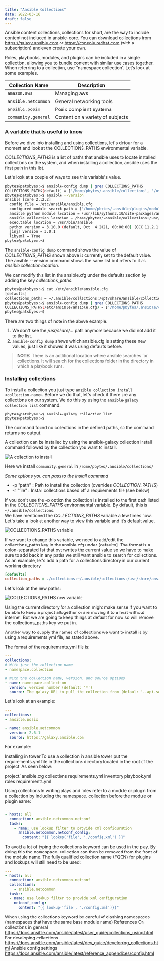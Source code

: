 ```yaml
---
title: "Ansible Collections"
date: 2022-03-16
draft: false
---
```


Ansible content collections, collections for short, are the way to include content not included in ansible-core. You can download collections from  https://galaxy.ansible.com or https://console.redhat.com (with a subscription) and even create your own.

Roles, playbooks, modules, and plugins can be included in a single collection, allowing you to bundle content with similar use cases together. When referring to a collection, use “namespace.collection”. Let’s look at some examples.

| Collection Name         | Description                          |
|-------------------------|--------------------------------------|
| ```amazon.aws```        | Managing aws                         |
| ```ansible.netcommon``` | General networking tools             |
| ```ansible.posix```     | Posix compliant systems              |
| ```community.general``` | Content on a variety of subjects     |

### A variable that is useful to know

Before we dive into installing and using collections, let's detour for a moment and look at the COLLECTIONS_PATHS environmental variable. 

_COLLECTIONS_PATHS_ is a list of paths that ansible uses to locate installed collections on the system, and when installing a collection, ansible uses the first path in this list. 

Let's look at a couple of ways to see this variable's value.

```bash
pbytes@patsbyes:~$ ansible-config dump | grep COLLECTIONS_PATHS
COLLECTIONS_PATHS(default) = ['/home/pbytes/.ansible/collections', '/usr/share/ansible/collections']
pbytes@patsbyes:~$ ansible --version
ansible [core 2.12.2]
  config file = /etc/ansible/ansible.cfg
  configured module search path = ['/home/pbytes/.ansible/plugins/modules', '/usr/share/ansible/plugins/modules']
  ansible python module location = /usr/lib/python3.10/site-packages/ansible
  ansible collection location = /home/pbytes/.ansible/collections:/usr/share/ansible/collections
  executable location = /usr/bin/ansible
  python version = 3.10.0 (default, Oct  4 2021, 00:00:00) [GCC 11.2.1 20210728 (Red Hat 11.2.1-1)]
  jinja version = 3.0.1
  libyaml = True
pbytes@patsbyes:~$
```

The `ansible-config dump` command shows the value of _COLLECTIONS_PATHS_ shown above is currently set to the default value. The ansible --version command shows the same list but refers to it as _ansible collection location_.

We can modify this list in the ansible.cfg under the defaults section by adding the key _collections_paths_.

```bash 
pbytes@patsbyes:~$ cat /etc/ansible/ansible.cfg
[defaults]
collections_paths = ~/.ansible/collections:/opt/share/ansible/collections
pbytes@patsbyes:~$ ansible-config dump | grep COLLECTIONS_PATHS
COLLECTIONS_PATHS(/etc/ansible/ansible.cfg) = ['/home/pbytes/.ansible/collections', '/opt/share/ansible/collections']
pbytes@patsbyes:~$
```
There are two things of note in the above example. 
1. We don't see the _/usr/share/..._ path anymore because we did not add it to the list.
2. `ansible-config dump` shows which ansible.cfg is setting these new values, just like it showed it was using defaults before.

> **NOTE:** There is an additional location where ansible searches for collections. It will search for the collections folder in the directory in which a playbook runs.

### Installing collections
To install a collection you just type `ansible collection install <collection-name>`.
Before we do that, let's check if there are any collections on our system. We do this by using the `ansible-galaxy collection list` command.

```none
pbytes@patsbyes:~$ ansible-galaxy collection list
pbytes@patsbyes:~$
```

The command found no collections in the defined paths, so the command returns no output. 

A collection can be installed by using the ansible-galaxy collection install command followed by the collection you want to install.

[![A collection to install](/images/install_collection.png)](/images/install_collection.png)

Here we install `community.general` in `/home/pbytes/.ansible/collections/`

*Some options you can pass to the install command*  

- -p "path" : Path to install the collection (overrides *COLLECTION_PATHS*)   
- -r "file" : Install collections based off a requirements file (see below) 

If you don't use the -p option the collection is installed to the first path listed in the *COLLECTIONS_PATHS* environmental variable. By default, this is `~/.ansible/collections`.  
We have mentioned the *COLLECTIONS_PATHS* variable a few times now. Let's take a look at another way to view this variable and it's default value.

![COLLECTIONS_PATHS variable](/images/collections_paths_var.png)

If we want to change this variable, we need to add/edit the collections_paths key in the ansible.cfg under [defaults]. The format is a colon-separated list that overwrites the current value so we have to make sure to add back in any paths we still want ansible to search for collections. As an example, let's add a path for a collections directory in our current working directory:

```ini
[defaults]
collection_paths = ./collections:~/.ansible/collections:/usr/share/ansible/collections
```

Let's look at the new paths:

![COLLECTIONS_PATHS new variable](/images/new_collections_paths_var.png)

Using the current directory for a collection might make sense if you want to be able to keep a project altogether or are moving it to a host without internet. But we are going to keep things at default for now so will remove the collections_paths key we put in.

Another way to supply the names of collections we want to install is by using a requirements.yml file, as stated above. 

The format of the requirements.yml file is:

```yaml
---
collections:
# With just the collection name
- namespace.collection

# With the collection name, version, and source options
- name: namespace.collection
  version: version number (default: '*')
  source: The galaxy URL to pull the collection from (defaul: '--api-server' from cli)
```

Let's look at an example:

```yaml
---
collections:
- ansible.posix

- name: ansible.netcommon
  version: 2.6.1
  source: https://galaxy.ansible.com
```

For example:

Installing in tower
To use a collection in ansible tower put the requirements.yml file in the collections directory located in
the root of the project. As seen below:

project/
ansible.cfg
collections
requirements.yml
inventory
playbook.yml
roles
requirements.yml

Using collections
In writing plays and roles refer to a module or plugin from a collection by including the namespace.
collection before the module or plugin name:

```yaml
---
- hosts: all
  connection: ansible.netcommon.netconf
  tasks:
    - name: use lookup filter to provide xml configuration
      ansible.netcommon.netconf_config:
        content: "{{ lookup('file', './config.xml') }}"
```

To avoid a lot of typing the collections keyword can be used in the play. By doing this the namespace.
collection can then be removed from the front of the module name. The fully qualified collection
name (FQCN) for plugins and lookups will still need to be used:

```yaml
---
- hosts: all
  connection: ansible.netcommon.netconf
  collections:
    - ansible.netcommon
  tasks:
  - name: use lookup filter to provide xml configuration
    netconf_config:
      content: "{{ lookup('file', './config.xml')}}"
```

When using the collections keyword be careful of clashing namespaces (namespaces that have the
same base module name)
References
On collections in general
https://docs.ansible.com/ansible/latest/user_guide/collections_using.html
For developing collections
https://docs.ansible.com/ansible/latest/dev_guide/developing_collections.html
Ansible config settings
https://docs.ansible.com/ansible/latest/reference_appendices/config.html
